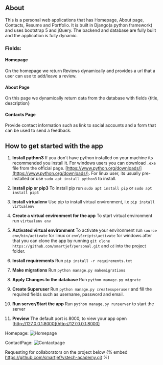 ## About

This is a personal web applications that has Homepage, About page, Contacts, Resume and Portfolio.
It is built in Django(a python framework) and uses bootstrap 5 and jQuery. The backend and database are fully built and the application is fully dynamic.

### Fields:
#### Homepage
On the homepage we return Reviews dynamically and provides a url that a user can use to add/leave a review.

#### About Page
On this page we dynamically return data from the database with fields {title, description}

#### Contacts Page
Provide contact information such as link to social accounts and a form that can be used to send a feedback.

## How to get started with the app

1. **Install python3**
If you don't have python installed on your machine its recommended you install it. For windows users you can download `.exe` file from the official page.
[https://www.python.org/downloads/](https://www.python.org/downloads/). For linux user, its usually pre-installed or use `sudo apt install python3` to install.

2. **Install pip or pip3**
To install pip run `sudo apt install pip` or `sudo apt install pip3`

3. **Install virtualenv**
Use pip to install virtual environment, i.e `pip install virtualenv`

4. **Create a virtual environment for the app**
To start virtual environment run `virtualenv env`

5. **Activated virtual environment**
To activate your environment run `source env/bin/activate` for linux or `env\Scripts\activate` for windows after that you can clone the app by running `git clone https://github.com/smartjef/personal.git` and `cd` into the project folder.

6. **Install requirements**
 Run `pip install -r requirements.txt`

7. **Make migrations**
   Run `python manage.py makemigrations`

8. **Apply Changes to the database**
   Run `python manage.py migrate`

9. **Create Superuser**
   Run `python manage.py createsuperuser` and fill the required fields such as username, password and email.

10. **Run server/Start the app**
Run `python manage.py runserver` to start the server

11. **Preview**
The default port is 8000, to view your app open [http://127.0.0.1:8000](http://127.0.0.1:8000)


Homepage:
![Homepage](https://dev-to-uploads.s3.amazonaws.com/uploads/articles/07ptmpxjc51bf4ftpl7j.png)

ContactPage:
![Contactpage](https://dev-to-uploads.s3.amazonaws.com/uploads/articles/46r3huxl13b1a94ktq6j.png)
 
Requesting for collaborators on the project below
{% embed https://github.com/smartjef/vstech-academy.git %}